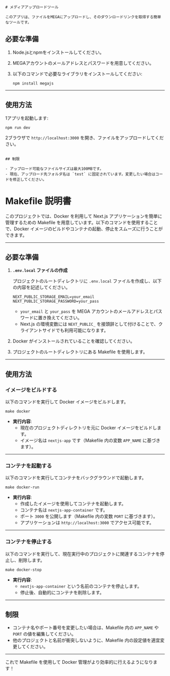 ```
# メディアアップロードツール

このアプリは、ファイルをMEGAにアップロードし、そのダウンロードリンクを取得する簡単なツールです。
```

## 必要な準備

1. Node.jsとnpmをインストールしてください。
2. MEGAアカウントのメールアドレスとパスワードを用意してください。
3. 以下のコマンドで必要なライブラリをインストールしてください:

   ```
   npm install megajs
   ```
   
---

## 使用方法

1アプリを起動します:

   ```
   npm run dev
   ```

2ブラウザで `http://localhost:3000` を開き、ファイルをアップロードしてください。

```

## 制限

- アップロード可能なファイルサイズは最大100MBです。
- 現在、アップロード先フォルダ名は `test` に固定されています。変更したい場合はコードを修正してください。
```

# Makefile 説明書

このプロジェクトでは、Docker を利用して Next.js アプリケーションを簡単に管理するための Makefile を用意しています。以下のコマンドを使用することで、Docker イメージのビルドやコンテナの起動、停止をスムーズに行うことができます。

---

## 必要な準備
1. **`.env.local` ファイルの作成**

   プロジェクトのルートディレクトリに `.env.local` ファイルを作成し、以下の内容を記述してください。

   ```
   NEXT_PUBLIC_STORAGE_EMAIL=your_email
   NEXT_PUBLIC_STORAGE_PASSWORD=your_pass
   ```

   - `your_email` と `your_pass` を MEGA アカウントのメールアドレスとパスワードに置き換えてください。
   - Next.js の環境変数には `NEXT_PUBLIC_` を接頭辞として付けることで、クライアントサイドでも利用可能になります。
2. Docker がインストールされていることを確認してください。
3. プロジェクトのルートディレクトリにある Makefile を使用します。

---

## 使用方法

### イメージをビルドする

以下のコマンドを実行して Docker イメージをビルドします。

```
make docker
```

- **実行内容**:
   - 現在のプロジェクトディレクトリを元に Docker イメージをビルドします。
   - イメージ名は `nextjs-app` です（Makefile 内の変数 `APP_NAME` に基づきます）。

---

### コンテナを起動する

以下のコマンドを実行してコンテナをバックグラウンドで起動します。

```
make docker-run
```

- **実行内容**:
   - 作成したイメージを使用してコンテナを起動します。
   - コンテナ名は `nextjs-app-container` です。
   - ポート `3000` を公開します（Makefile 内の変数 `PORT` に基づきます）。
   - アプリケーションは `http://localhost:3000` でアクセス可能です。

---

### コンテナを停止する

以下のコマンドを実行して、現在実行中のプロジェクトに関連するコンテナを停止し、削除します。

```
make docker-stop
```

- **実行内容**:
   - `nextjs-app-container` という名前のコンテナを停止します。
   - 停止後、自動的にコンテナを削除します。

---

## 制限

- コンテナ名やポート番号を変更したい場合は、Makefile 内の `APP_NAME` や `PORT` の値を編集してください。
- 他のプロジェクトと名前が衝突しないように、Makefile 内の設定値を適宜変更してください。

---

これで Makefile を使用して Docker 管理がより効率的に行えるようになります！